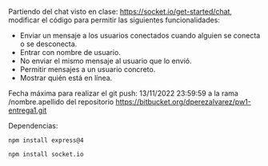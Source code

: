 
Partiendo del chat visto en clase: https://socket.io/get-started/chat, modificar el código para permitir las siguientes funcionalidades:

- Enviar un mensaje a los usuarios conectados cuando alguien se conecta o se desconecta.
- Entrar con nombre de usuario. 
- No enviar el mismo mensaje al usuario que lo envió.
- Permitir mensajes a un usuario concreto.
- Mostrar quién está en línea.

Fecha máxima para realizar el git push: 13/11/2022 23:59:59 a la rama /nombre.apellido del repositorio https://bitbucket.org/dperezalvarez/pw1-entrega1.git

Dependencias:

    npm install express@4

    npm install socket.io